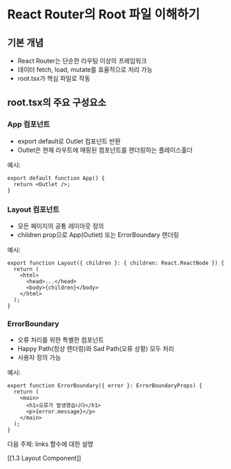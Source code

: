 # React Router의 Root 파일 이해하기

## 기본 개념

- React Router는 단순한 라우팅 이상의 프레임워크
- 데이터 fetch, load, mutate를 효율적으로 처리 가능
- root.tsx가 핵심 파일로 작동

## root.tsx의 주요 구성요소

### App 컴포넌트

- export default로 Outlet 컴포넌트 반환
- Outlet은 현재 라우트에 매핑된 컴포넌트를 렌더링하는 플레이스홀더

예시:

```tsx
export default function App() {
  return <Outlet />;
}
```

### Layout 컴포넌트

- 모든 페이지의 공통 레이아웃 정의
- children prop으로 App(Outlet) 또는 ErrorBoundary 렌더링

예시:

```tsx
export function Layout({ children }: { children: React.ReactNode }) {
  return (
    <html>
      <head>...</head>
      <body>{children}</body>
    </html>
  );
}
```

### ErrorBoundary

- 오류 처리를 위한 특별한 컴포넌트
- Happy Path(정상 렌더링)와 Sad Path(오류 상황) 모두 처리
- 사용자 정의 가능

예시:

```tsx
export function ErrorBoundary({ error }: ErrorBoundaryProps) {
  return (
    <main>
      <h1>오류가 발생했습니다</h1>
      <p>{error.message}</p>
    </main>
  );
}
```

다음 주제: links 함수에 대한 설명

[[1.3 Layout Component]]
